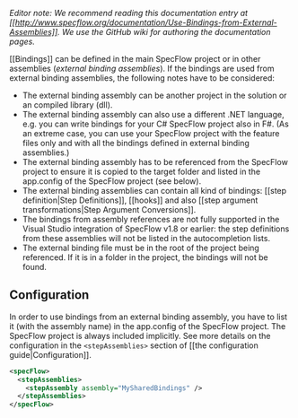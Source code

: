 _Editor note: We recommend reading this documentation entry at [[http://www.specflow.org/documentation/Use-Bindings-from-External-Assemblies]]. We use the GitHub wiki for authoring the documentation pages._

[[Bindings]] can be defined in the main SpecFlow project or in other assemblies (_external binding assemblies_). If the bindings are used from external binding assemblies, the following notes have to be considered:

* The external binding assembly can be another project in the solution or an compiled library (dll).
* The external binding assembly can also use a different .NET language, e.g. you can write bindings for your C# SpecFlow project also in F#. (As an extreme case, you can use your SpecFlow project with the feature files only and with all the bindings defined in external binding assemblies.)
* The external binding assembly has to be referenced from the SpecFlow project to ensure it is copied to the target folder and listed in the app.config of the SpecFlow project (see below).
* The external binding assemblies can contain all kind of bindings: [[step definition|Step Definitions]], [[hooks]] and also [[step argument transformations|Step Argument Conversions]].
* The bindings from assembly references are not fully supported in the Visual Studio integration of SpecFlow v1.8 or earlier: the step definitions from these assemblies will not be listed in the autocompletion lists.
* The external binding file must be in the root of the project being referenced. If it is in a folder in the project, the bindings will not be found.

## Configuration

In order to use bindings from an external binding assembly, you have to list it (with the assembly name) in the app.config of the SpecFlow project. The SpecFlow project is always included implicitly. See more details on the configuration in the `<stepAssemblies>` section of [[the configuration guide|Configuration]].

```xml
<specFlow>
  <stepAssemblies>
    <stepAssembly assembly="MySharedBindings" />
  </stepAssemblies>
</specFlow>
```
